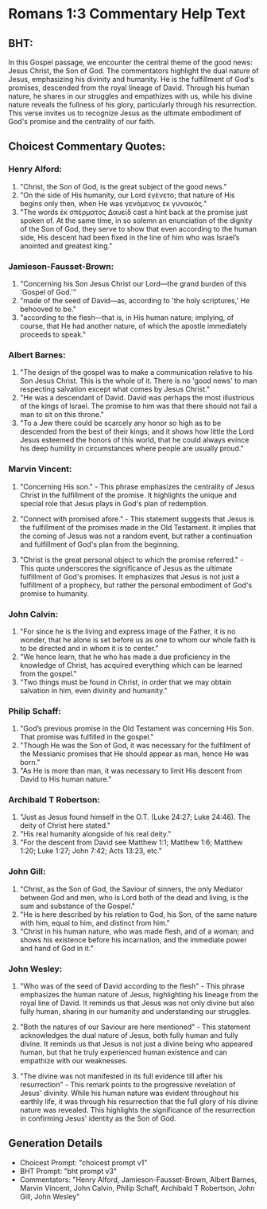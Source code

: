 # Romans 1:3 Commentary Help Text

## BHT:
In this Gospel passage, we encounter the central theme of the good news: Jesus Christ, the Son of God. The commentators highlight the dual nature of Jesus, emphasizing his divinity and humanity. He is the fulfillment of God's promises, descended from the royal lineage of David. Through his human nature, he shares in our struggles and empathizes with us, while his divine nature reveals the fullness of his glory, particularly through his resurrection. This verse invites us to recognize Jesus as the ultimate embodiment of God's promise and the centrality of our faith.

## Choicest Commentary Quotes:
### Henry Alford:
1. "Christ, the Son of God, is the great subject of the good news."
2. "On the side of His humanity, our Lord ἐγένετο; that nature of His begins only then, when He was γενόμενος ἐκ γυναικός."
3. "The words ἐκ σπέρματος Δαυείδ cast a hint back at the promise just spoken of. At the same time, in so solemn an enunciation of the dignity of the Son of God, they serve to show that even according to the human side, His descent had been fixed in the line of him who was Israel’s anointed and greatest king."

### Jamieson-Fausset-Brown:
1. "Concerning his Son Jesus Christ our Lord—the grand burden of this 'Gospel of God.'" 
2. "made of the seed of David—as, according to 'the holy scriptures,' He behooved to be."
3. "according to the flesh—that is, in His human nature; implying, of course, that He had another nature, of which the apostle immediately proceeds to speak."

### Albert Barnes:
1. "The design of the gospel was to make a communication relative to his Son Jesus Christ. This is the whole of it. There is no 'good news' to man respecting salvation except what comes by Jesus Christ."
2. "He was a descendant of David. David was perhaps the most illustrious of the kings of Israel. The promise to him was that there should not fail a man to sit on this throne."
3. "To a Jew there could be scarcely any honor so high as to be descended from the best of their kings; and it shows how little the Lord Jesus esteemed the honors of this world, that he could always evince his deep humility in circumstances where people are usually proud."

### Marvin Vincent:
1. "Concerning His son." - This phrase emphasizes the centrality of Jesus Christ in the fulfillment of the promise. It highlights the unique and special role that Jesus plays in God's plan of redemption.

2. "Connect with promised afore." - This statement suggests that Jesus is the fulfillment of the promises made in the Old Testament. It implies that the coming of Jesus was not a random event, but rather a continuation and fulfillment of God's plan from the beginning.

3. "Christ is the great personal object to which the promise referred." - This quote underscores the significance of Jesus as the ultimate fulfillment of God's promises. It emphasizes that Jesus is not just a fulfillment of a prophecy, but rather the personal embodiment of God's promise to humanity.

### John Calvin:
1. "For since he is the living and express image of the Father, it is no wonder, that he alone is set before us as one to whom our whole faith is to be directed and in whom it is to center."
2. "We hence learn, that he who has made a due proficiency in the knowledge of Christ, has acquired everything which can be learned from the gospel."
3. "Two things must be found in Christ, in order that we may obtain salvation in him, even divinity and humanity."

### Philip Schaff:
1. "God’s previous promise in the Old Testament was concerning His Son. That promise was fulfilled in the gospel."
2. "Though He was the Son of God, it was necessary for the fulfilment of the Messianic promises that He should appear as man, hence He was born."
3. "As He is more than man, it was necessary to limit His descent from David to His human nature."

### Archibald T Robertson:
1. "Just as Jesus found himself in the O.T. (Luke 24:27; Luke 24:46). The deity of Christ here stated." 
2. "His real humanity alongside of his real deity." 
3. "For the descent from David see Matthew 1:1; Matthew 1:6; Matthew 1:20; Luke 1:27; John 7:42; Acts 13:23, etc."

### John Gill:
1. "Christ, as the Son of God, the Saviour of sinners, the only Mediator between God and men, who is Lord both of the dead and living, is the sum and substance of the Gospel."
2. "He is here described by his relation to God, his Son, of the same nature with him, equal to him, and distinct from him."
3. "Christ in his human nature, who was made flesh, and of a woman; and shows his existence before his incarnation, and the immediate power and hand of God in it."

### John Wesley:
1. "Who was of the seed of David according to the flesh" - This phrase emphasizes the human nature of Jesus, highlighting his lineage from the royal line of David. It reminds us that Jesus was not only divine but also fully human, sharing in our humanity and understanding our struggles.

2. "Both the natures of our Saviour are here mentioned" - This statement acknowledges the dual nature of Jesus, both fully human and fully divine. It reminds us that Jesus is not just a divine being who appeared human, but that he truly experienced human existence and can empathize with our weaknesses.

3. "The divine was not manifested in its full evidence till after his resurrection" - This remark points to the progressive revelation of Jesus' divinity. While his human nature was evident throughout his earthly life, it was through his resurrection that the full glory of his divine nature was revealed. This highlights the significance of the resurrection in confirming Jesus' identity as the Son of God.


## Generation Details
- Choicest Prompt: "choicest prompt v1"
- BHT Prompt: "bht prompt v3"
- Commentators: "Henry Alford, Jamieson-Fausset-Brown, Albert Barnes, Marvin Vincent, John Calvin, Philip Schaff, Archibald T Robertson, John Gill, John Wesley"
